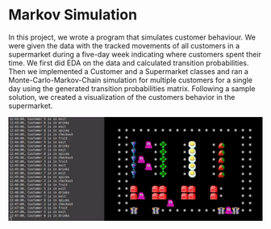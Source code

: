 # Markov Simulation
In this project, we wrote a program that simulates customer behaviour. We were given the data with the tracked movements of all customers in a supermarket during a five-day week indicating where customers spent their time. We first did EDA on the data and calculated transition probabilities. Then we implemented a Customer and a Supermarket classes and ran a Monte-Carlo-Markov-Chain simulation for multiple customers for a single day using the generated transition probabilities matrix. Following a sample solution, we created a visualization of the customers behavior in the supermarket.

![supermarket](gif.gif)
